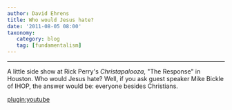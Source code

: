 ```yaml
---
author: David Ehrens
title: Who would Jesus hate?
date: '2011-08-05 08:00'
taxonomy:
   category: blog
   tag: [fundamentalism]
---
```

---

A little side show at Rick Perry's _Christapalooza_, "The Response" in Houston. Who would Jesus hate? Well, if you ask guest speaker Mike Bickle of IHOP, the answer would be: everyone besides Christians.

[plugin:youtube](http://www.youtube.com/watch?v=b1NlnmJXqbA)

